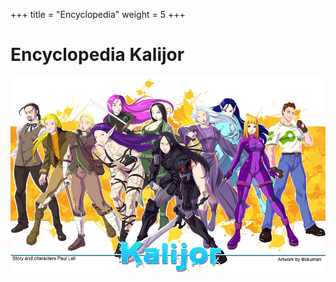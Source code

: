 +++
title = "Encyclopedia"
weight = 5
+++

# Encyclopedia Kalijor

![Kalijor Encyclopedia](/images/Kalijor_by_bokuman.jpg)